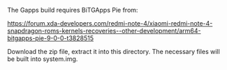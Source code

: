 The Gapps build requires BiTGApps Pie from:

https://forum.xda-developers.com/redmi-note-4/xiaomi-redmi-note-4-snapdragon-roms-kernels-recoveries--other-development/arm64-bitgapps-pie-9-0-0-t3828515

Download the zip file, extract it into this directory. The necessary files will be built into system.img.


